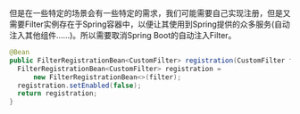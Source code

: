 但是在一些特定的场景会有一些特定的需求，我们可能需要自己实现注册，但是又需要Filter实例存在于Spring容器中，以便让其使用到Spring提供的众多服务(自动注入其他组件……)。所以需要取消Spring Boot的自动注入Filter。
```java
@Bean  
public FilterRegistrationBean<CustomFilter> registration(CustomFilter filter) {  
  FilterRegistrationBean<CustomFilter> registration =  
      new FilterRegistrationBean<>(filter);  
  registration.setEnabled(false);  
  return registration;  
}
```
<!--stackedit_data:
eyJoaXN0b3J5IjpbMTU4Mjk4NDA2NywtOTc1NzQ5MDQwXX0=
-->